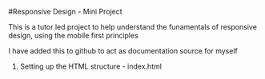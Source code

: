 #Responsive Design - Mini Project

This is a tutor led project to help understand the funamentals of
responsive design, using the mobile first principles

I have added this to github to act as documentation source for myself 

1. Setting up the HTML structure - index.html